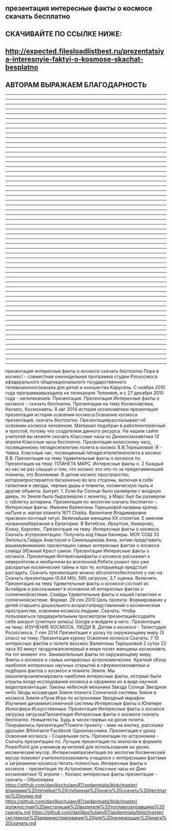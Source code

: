 презентация интересные факты о космосе скачать бесплатно
--------------------------------------------------
СКАЧИВАЙТЕ ПО ССЫЛКЕ НИЖЕ:
--------------------------------------------------
http://expected.filesloadlistbest.ru/prezentatsiya-interesnyie-faktyi-o-kosmose-skachat-besplatno
--------------------------------------------------
АВТОРАМ ВЫРАЖАЕМ БЛАГОДАРНОСТЬ
--------------------------------------------------
--------------------------------------------------
--------------------------------------------------
--------------------------------------------------
--------------------------------------------------
--------------------------------------------------
--------------------------------------------------
--------------------------------------------------
--------------------------------------------------
--------------------------------------------------
--------------------------------------------------
--------------------------------------------------
--------------------------------------------------
--------------------------------------------------
--------------------------------------------------
--------------------------------------------------
--------------------------------------------------
--------------------------------------------------
--------------------------------------------------
--------------------------------------------------
--------------------------------------------------
--------------------------------------------------
--------------------------------------------------
--------------------------------------------------
--------------------------------------------------
--------------------------------------------------
--------------------------------------------------
--------------------------------------------------
--------------------------------------------------
--------------------------------------------------
--------------------------------------------------
--------------------------------------------------
--------------------------------------------------
--------------------------------------------------
--------------------------------------------------
--------------------------------------------------
--------------------------------------------------
--------------------------------------------------
--------------------------------------------------
--------------------------------------------------
--------------------------------------------------
--------------------------------------------------
--------------------------------------------------
--------------------------------------------------
--------------------------------------------------
--------------------------------------------------
--------------------------------------------------
--------------------------------------------------
--------------------------------------------------
--------------------------------------------------
--------------------------------------------------
--------------------------------------------------
--------------------------------------------------
--------------------------------------------------
--------------------------------------------------
--------------------------------------------------
--------------------------------------------------
--------------------------------------------------
презентация интересные факты о космосе скачать бесплатно Пора в космос! - совместная еженедельная программа студии Роскосмоса ифедерального общенационального государственного телевизионногоканала для детей и юношества Карусель. С ноября 2010 года программавыходила на телеканале Теленяня, и с 27 декабря 2010 года - нателеканале. Презентация. Презентация Интересные факты о космосе - скачать бесплатно. Презентации на тему Космонавтика, Космос, Космонавты. 8 авг 2014  история космонавтики презентация презентация история освоения космоса.Освоение космоса  презентация, скачать бесплатно. Презентациярассказывает об освоении космоса человеком. Материал подобран в работеинтересный и простой, потому что создателем данного ресурса. На нашем сайте учителей вы можете скачать Классные часы ко Днюкосмонавтики 12 апреля Классные часы бесплатно.  Презентация кклассному часу, посвященному пятидесятилетию полета в космос В.В.Терешковой: Я - Чайка. Классный час, посвященный пятидесятилетиюполета в космос В.В. Презентация на тему Удивительные факты о космосе  по. Презентация на тему: ПЛАНЕТА МАРС. Интересные факты о. 2 Каждый из нас не раз слышал о том, что космос  это что-то за пределаминашей планеты, это Вселенная. В целом космос  пространство, котороепростирается бесконечно во все стороны, включая в себя галактики и звезды, черные дыры и планеты, космическую пыль и другие объекты. Бытует. 1. Если бы Солнце было размером с входную дверь, то Земля была быразмером с монетку, а Марс был бы размером с таблетку аспирина. Презентации по экологии скачать бесплатно -. Интересные факты. Именем Валентины Терешковой названы кратер наЛуне и. малая планета 1671 Chaika. Валентине Владимировне присвоен.почтный титул. Величайшая женщина XX столетия. Е именем названанабережная в Евпатории. В Витебске, Иркутске, Кемерово, Клину, Королве,. Презентация на тему: Интересные факты о космосе. Скачать этупрезентацию. Получить код Наши баннеры. МОУ СОШ 33  Энгельса,Гайдук Анастасия и Синельщикова Анна, хотим представить вашемувниманию презентацию самых интересных фактах о космосе.  слайда 3Южный Крест  самое. Презентация Интересные факты о космосе. Презентация Интересныефакты о космосе расскажет о невероятном и необычном во вселенной.Ребята узнают про уже раскрытые космические тайны и про те, которыееще предстоит разгадать. Скачать презентацию можно абсолютнобесплатно у нас на. Скачать презентацию (0.84 Мб); 585 загрузок; 3.7 оценка. Включить Презентация на тему Удивительные факты о космосе состоит из 8слайдов и рассказывает в основном об интересных фактах о солнечнойсистеме. Слайды  Удивительные факты о нашей галактике и солнечнойсистеме. Формат.
29 сен 2013  Цель проекта: Формирование у детей старшего дошкольного возрастапредставлений о космическом пространстве, освоении космоса людьми. Скачать:  Чтобы пользоваться предварительным просмотром презентацийсоздайте себе аккаунт (учетную запись) Google и войдите в него:. Презентация на тему: ИЗУЧЕНИЕ КОСМОСА. ЛЮДИ В. Детям о космосе - Телестудия Роскосмоса. 7 сен 2014  Презентация к уроку по окружающему миру (3 класс) на тему: Презентация куроку Освоение космоса  Скачать:  7 10 интересных фактов о полете вкосмос Валентины Терешковой 2 суток 22 часа 50 минут продолжалсяпервый в мире полет женщины-космонавта. На тот момент это. Занимательные факты по окружающему миру. Факты о космосе и самых интересных астрономических. Краткий обзор наиболее интересных научных открытий в сферекосмонавтики и подборка фактов о космосе и планете Земля.  Мы решилипроанализировать наиболее интересные факты, которые были отрыты входе исследования космоса и оформили их в виде научной видеопрезентации. Законы небесной механики  Звезда Солнце  Звездное небо  Звзды исозвездия  Земля  планета Солнечной системы  Земля в космосе  Земля иЛуна  Игра по астрономии Звездный марафон  Изучение динамикисолнечной системы  Интересные факты о Юпитере  Ионосфера Искусственные. Презентация Интересные факты о космосе. загрузка загрузкаПрезентация Интересные факты о космосе  скачать бесплатно. Новыетесты. Будь в числе первых на доске почета. Понравилась презентация?Помоги проекту - жми на кнопку, расскажи друзьям: ВКонтакте  Facebook Одноклассники. Презентация к уроку Освоение космоса - Социальная сеть. Презентации по астрономии - Скачать презентацию по. Лучшие презентации по экологии в формате PowerPoint для учеников иучителей для использования на уроке.  космический мусор. Интереснаяпрезентация по экологии Космический мусор поможет учителюпознакомить учащихся с интересными фактами о загрязнении космоса.Читать полностью. Интересные факты о космосе - презентация по Астрономии. Классные часы ко Дню космонавтики 12 апреля -. Космос интересные факты презентация - скачать - Образовака
https://github.com/danilkochulaev97/sedanmiata/blob/master/владимир%20пятибрат%20глубинная%20книга%20скачать%20бесплатно%20аудио.md
https://github.com/danilkochulaev97/sedanmiata/blob/master/должностная%20инструкция%20водителя%20топливозаправщика%20скачать.md
https://github.com/danilkochulaev97/sedanmiata/blob/master/системное%20администрирование%20для%20начинающих%20книга%20скачать.md